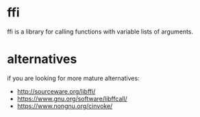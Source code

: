 # ffi
ffi is a library for calling functions with variable lists of arguments.

# alternatives
if you are looking for more mature alternatives:
- http://sourceware.org/libffi/
- https://www.gnu.org/software/libffcall/
- https://www.nongnu.org/cinvoke/
